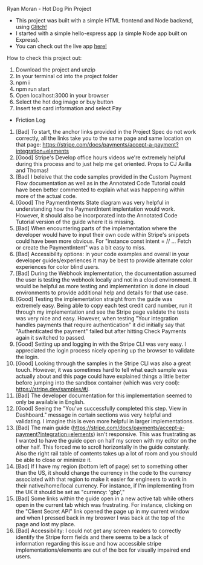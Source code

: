 Ryan Moran - Hot Dog Pin Project

- This project was built with a simple HTML frontend and Node backend, using <a href="https://glitch.com/" target="_blank">Glitch!</a>
- I started with a simple hello-express app (a simple Node app built on Express).
- You can check out the live app <a href="https://ryan-pm-project.glitch.me" target="_blank">here!</a>

How to check this project out:

1. Download the project and unzip
2. In your terminal cd into the project folder
2. npm i
3. npm run start
4. Open localhost:3000 in your browser
5. Select the hot dog image or buy button
6. Insert test card information and select Pay

- Friction Log

1. [Bad] To start, the anchor links provided in the Project Spec do not work correctly, all the links take you to the same page and same location on that page: https://stripe.com/docs/payments/accept-a-payment?integration=elements
2. [Good] Stripe's Develop office hours videos we're extremely helpful during this process and to just help me get oriented. Props to CJ Avilla and Thomas!
3. [Bad] I beleive that the code samples provided in the Custom Payment Flow documentation as well as in the Annotated Code Tutorial could have been better commented to explain what was happening within more of the actual code.
4. [Good] The PaymentIntents State diagram was very helpful in understanding how the PaymentIntent implentation would work. However, it should also be incorporated into the Annotated Code Tutorial version of the guide where it is missing.
5. [Bad] When encountering parts of the implementation where the developer would have to input their own code within Stripe's snippets could have been more obvious. For "instance const intent = // ... Fetch or create the PaymentIntent" was a bit easy to miss.
6. [Bad] Accessibility options: in your code examples and overall in your developer guides/experiences it may be best to provide alternate color experiences for color blind users.
7. [Bad] During the Webhook implementation, the documentation assumed the user is testing the webhook locally and not in a cloud environment. It would be helpful as more testing and implementation is done in cloud environments to provide additional help and details for that use case.
8. [Good] Testing the implementation straight from the guide was extremely easy. Being able to copy each test credit card number, run it through my implementation and see the Stripe page validate the tests was very nice and easy. However, when testing "Your integration handles payments that require authentication" it did initially say that "Authenticated the payment" failed but after hitting Check Payments again it switched to passed.
9. [Good] Setting up and logging in with the Stripe CLI was very easy. I appreciated the login process nicely opening up the browser to validate the login.
10. [Good] Looking through the samples in the Stripe CLI was also a great touch. However, it was sometimes hard to tell what each sample was actually about and this page could have explained things a little better before jumping into the sandbox container (which was very cool): https://stripe.dev/samples/#/.
11. [Bad] The developer documentation for this implementation seemed to only be available in English.
12. [Good] Seeing the "You've successfully completed this step. View in Dashboard." message in certain sections was very helpful and validating. I imagine this is even more helpful in larger implementations. 
13. [Bad] The main guide (https://stripe.com/docs/payments/accept-a-payment?integration=elements) isn't responsive. This was frustrating as I wanted to have the guide open on half my screen with my editor on the other half. This forced me to scroll horizontally in the guide constanly. Also the right rail table of contents takes up a lot of room and you should be able to close or minimize it.
14. [Bad] If I have my region (bottom left of page) set to something other than the US, it should change the currency in the code to the currency associated with that region to make it easier for engineers to work in their native/home/local currency. For instance, if I'm implementing from the UK it should be set as "currency: 'gbp',"
15. [Bad] Some links within the guide open in a new active tab while others open in the current tab which was frustrating. For instance, clicking on the "Client Secret API" link opened the page up in my current window and when I pressed back in my broswer I was back at the top of the page and lost my place. 
16. [Bad] Accessibility: I could not get any screen readers to correctly identify the Stripe form fields and there seems to be a lack of information regarding this issue and how accessible stripe implementations/elements are out of the box for visually impaired end users. 